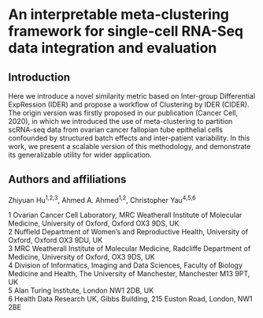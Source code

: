 # An interpretable meta-clustering framework for single-cell RNA-Seq data integration and evaluation


## Introduction

Here we introduce a novel similarity metric based on Inter-group Differential ExpRession (IDER) and propose a workflow of Clustering by IDER (CIDER). The origin version was firstly proposed in our publication (Cancer Cell, 2020), in which we introduced the use of meta-clustering to partition scRNA-seq data from ovarian cancer fallopian tube epithelial cells confounded by structured batch effects and inter-patient variability. In this work, we present a scalable version of this methodology, and demonstrate its generalizable utility for wider application.


## Authors and affiliations

Zhiyuan Hu<sup>1,2,3</sup>, Ahmed A. Ahmed<sup>1,2</sup>, Christopher Yau<sup>4,5,6</sup>

1 Ovarian Cancer Cell Laboratory, MRC Weatherall Institute of Molecular Medicine, University of Oxford, Oxford OX3 9DS, UK  
2 Nuffield Department of Women’s and Reproductive Health, University of Oxford, Oxford OX3 9DU, UK  
3 MRC Weatherall Institute of Molecular Medicine, Radcliffe Department of Medicine, University of Oxford, OX3 9DS, UK  
4 Division of Informatics, Imaging and Data Sciences, Faculty of Biology Medicine and Health, The University of Manchester, Manchester M13 9PT, UK  
5 Alan Turing Institute, London NW1 2DB, UK  
6 Health Data Research UK, Gibbs Building, 215 Euston Road, London, NW1 2BE  

